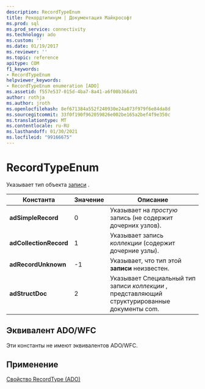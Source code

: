 ```yaml
---
description: RecordTypeEnum
title: Рекордтипинум | Документация Майкрософт
ms.prod: sql
ms.prod_service: connectivity
ms.technology: ado
ms.custom: ''
ms.date: 01/19/2017
ms.reviewer: ''
ms.topic: reference
apitype: COM
f1_keywords:
- RecordTypeEnum
helpviewer_keywords:
- RecordTypeEnum enumeration [ADO]
ms.assetid: f557e537-015d-4ba7-8a41-a6f00b366a91
author: rothja
ms.author: jroth
ms.openlocfilehash: 8ef671384a552f240930e24a073f979f6e84da8d
ms.sourcegitcommit: 33f0f190f962059826e002be165a2bef4f9e350c
ms.translationtype: MT
ms.contentlocale: ru-RU
ms.lasthandoff: 01/30/2021
ms.locfileid: "99166675"
---
```

# <a name="recordtypeenum"></a>RecordTypeEnum
Указывает тип объекта [записи](./record-object-ado.md) .  
  
|Константа|Значение|Описание|  
|--------------|-----------|-----------------|  
|**adSimpleRecord**|0|Указывает на *простую* запись (не содержит дочерних узлов).|  
|**adCollectionRecord**|1|Указывает запись *коллекции* (содержит дочерние узлы).|  
|**adRecordUnknown**|-1|Указывает, что тип этой **записи** неизвестен.|  
|**adStructDoc**|2|Указывает Специальный тип записи *коллекции* , представляющий структурированные документы com.|  
  
## <a name="adowfc-equivalent"></a>Эквивалент ADO/WFC  
 Эти константы не имеют эквивалентов ADO/WFC.  
  
## <a name="applies-to"></a>Применение  
 [Свойство RecordType (ADO)](./recordtype-property-ado.md)